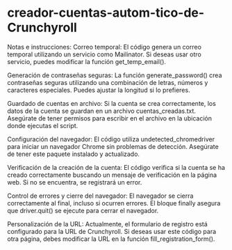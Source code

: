# creador-cuentas-autom-tico-de-Crunchyroll
Notas e instrucciones:
Correo temporal: El código genera un correo temporal utilizando un servicio como Mailinator. Si deseas usar otro servicio, puedes modificar la función get_temp_email().

Generación de contraseñas seguras: La función generate_password() crea contraseñas seguras utilizando una combinación de letras, números y caracteres especiales. Puedes ajustar la longitud si lo prefieres.

Guardado de cuentas en archivo: Si la cuenta se crea correctamente, los datos de la cuenta se guardan en un archivo cuentas_creadas.txt. Asegúrate de tener permisos para escribir en el archivo en la ubicación donde ejecutas el script.

Configuración del navegador: El código utiliza undetected_chromedriver para iniciar un navegador Chrome sin problemas de detección. Asegúrate de tener este paquete instalado y actualizado.

Verificación de la creación de la cuenta: El código verifica si la cuenta se ha creado correctamente buscando un mensaje de verificación en la página web. Si no se encuentra, se registrará un error.

Control de errores y cierre del navegador: El navegador se cierra correctamente al final, incluso si ocurren errores. El bloque finally asegura que driver.quit() se ejecute para cerrar el navegador.

Personalización de la URL: Actualmente, el formulario de registro está configurado para la URL de Crunchyroll. Si deseas usar este código para otra página, debes modificar la URL en la función fill_registration_form().
